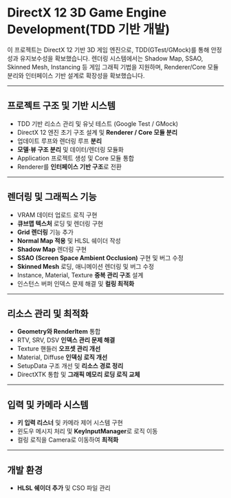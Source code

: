 # DirectX 12 3D Game Engine Development(TDD 기반 개발)

이 프로젝트는 DirectX 12 기반 3D 게임 엔진으로, TDD(GTest/GMock)를 통해 안정성과 유지보수성을 확보했습니다.
렌더링 시스템에서는 Shadow Map, SSAO, Skinned Mesh, Instancing 등 게임 그래픽 기법을 지원하며, Renderer/Core 모듈 분리와 인터페이스 기반 설계로 확장성을 확보했습니다.

---

## 프로젝트 구조 및 기반 시스템
- TDD 기반 리소스 관리 및 유닛 테스트 (Google Test / GMock)
- DirectX 12 엔진 초기 구조 설계 및 **Renderer / Core 모듈 분리**
- 업데이트 루프와 렌더링 루프 **분리**
- **모델·뷰 구조 분리** 및 데이터/렌더링 모듈화
- Application 프로젝트 생성 및 Core 모듈 통합
- Renderer를 **인터페이스 기반 구조**로 전환

---

## 렌더링 및 그래픽스 기능
- VRAM 데이터 업로드 로직 구현
- **큐브맵 텍스처** 로딩 및 렌더링 구현
- **Grid 렌더링** 기능 추가
- **Normal Map 적용** 및 HLSL 쉐이더 작성
- **Shadow Map** 렌더링 구현
- **SSAO (Screen Space Ambient Occlusion)** 구현 및 버그 수정
- **Skinned Mesh** 로딩, 애니메이션 렌더링 및 버그 수정
- Instance, Material, Texture **중복 관리 구조** 설계
- 인스턴스 버퍼 인덱스 문제 해결 및 **컬링 최적화**

---

## 리소스 관리 및 최적화
- **Geometry와 RenderItem** 통합
- RTV, SRV, DSV **인덱스 관리 문제 해결**
- Texture 핸들러 **오프셋 관리 개선**
- Material, Diffuse **인덱싱 로직 개선**
- SetupData 구조 개선 및 **리소스 경로 정리**
- DirectXTK 통합 및 **그래픽 메모리 로딩 로직 교체**

---

## 입력 및 카메라 시스템
- **키 입력 리스너** 및 카메라 제어 시스템 구현
- 윈도우 메시지 처리 및 **KeyInputManager**로 로직 이동
- 컬링 로직을 Camera로 이동하여 **최적화**

---

## 개발 환경
- **HLSL 쉐이더 추가** 및 CSO 파일 관리
